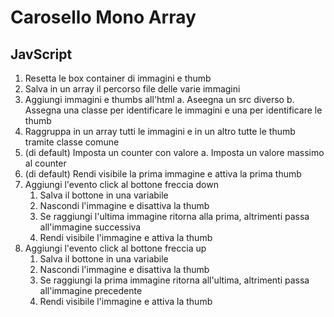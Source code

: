 Carosello Mono Array
===

## JavScript

1. Resetta le box container di immagini e thumb
2. Salva in un array il percorso file delle varie immagini
3. Aggiungi immagini e thumbs all'html 
  a. Aseegna un src diverso
  b. Assegna una classe per identificare le immagini e una per identificare le thumb
4. Raggruppa in un array tutti le immagini e in un altro tutte le thumb tramite classe comune
5. (di default) Imposta un counter con valore 
  a. Imposta un valore massimo al counter
6. (di default) Rendi visibile la prima immagine e attiva la prima thumb 
7. Aggiungi l'evento click al bottone freccia down 
    1. Salva il bottone in una variabile
    2. Nascondi l'immagine e disattiva la thumb
    3. Se raggiungi l'ultima immagine ritorna alla prima, altrimenti passa all'immagine successiva
    4. Rendi visibile l'immagine e attiva la thumb
8. Aggiungi l'evento click al bottone freccia up 
    1. Salva il bottone in una variabile
    2. Nascondi l'immagine e disattiva la thumb
    3. Se raggiungi la prima immagine ritorna all'ultima, altrimenti passa all'immagine precedente
    4. Rendi visibile l'immagine e attiva la thumb

  


